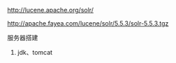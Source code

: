 http://lucene.apache.org/solr/

http://apache.fayea.com/lucene/solr/5.5.3/solr-5.5.3.tgz

服务器搭建

1. jdk、tomcat
